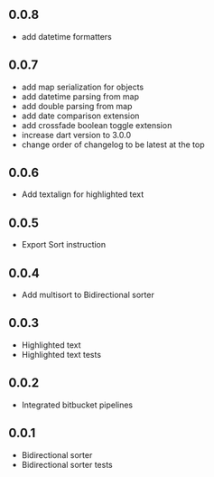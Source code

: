 ## 0.0.8
- add datetime formatters

## 0.0.7
- add map serialization for objects
- add datetime parsing from map
- add double parsing from map
- add date comparison extension
- add crossfade boolean toggle extension
- increase dart version to 3.0.0
- change order of changelog to be latest at the top

## 0.0.6
- Add textalign for highlighted text

## 0.0.5
- Export Sort instruction

## 0.0.4
- Add multisort to Bidirectional sorter

## 0.0.3
- Highlighted text
- Highlighted text tests

## 0.0.2
- Integrated bitbucket pipelines

## 0.0.1
- Bidirectional sorter
- Bidirectional sorter tests
